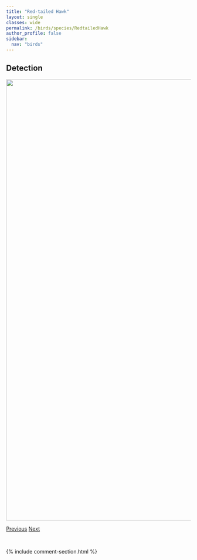 ```yaml
---
title: "Red-tailed Hawk"
layout: single
classes: wide
permalink: /birds/species/RedtailedHawk
author_profile: false
sidebar:
  nav: "birds"
---
```


<h2>Detection</h2>

<a href="https://drive.google.com/uc?export=view&id=13DZpBcE0LKrYhKVXfRyfvhpj5u1KSKW9">
<img src="https://drive.google.com/uc?export=view&id=13DZpBcE0LKrYhKVXfRyfvhpj5u1KSKW9" height = "1200" width = "800">
</a>

<a href="/birds/species/RockWren/" class="pagination--pager" title="Rock Wren">Previous</a> <a href="/birds/species/RustyBlackbird/" class="pagination--pager" title="Rusty Blackbird">Next</a>

<p>&nbsp;</p>

{% include comment-section.html %}

